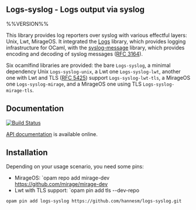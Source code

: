## Logs-syslog - Logs output via syslog
%%VERSION%%

This library provides log reporters over syslog with various effectful layers:
Unix, Lwt, MirageOS.  It integrated the
[Logs](http://erratique.ch/software/logs) library, which provides logging
infrastructure for OCaml, with the
[syslog-message](http://verbosemo.de/syslog-message/) library, which provides
encoding and decoding of syslog messages ([RFC
3164](https://tools.ietf.org/html/rfc3164)).

Six ocamlfind libraries are provided: the bare `Logs-syslog`, a minimal
dependency Unix `Logs-syslog-unix`, a Lwt one `Logs-syslog-lwt`, another one
with Lwt and TLS ([RFC 5425](https://tools.ietf.org/html/rfc5425)) support
`Logs-syslog-lwt-tls`, a MirageOS one `Logs-syslog-mirage`, and a MirageOS one
using TLS `Logs-syslog-mirage-tls`.

## Documentation

[![Build Status](https://travis-ci.org/hannesm/logs-syslog.svg?branch=master)](https://travis-ci.org/hannesm/logs-syslog)

[API documentation](https://hannesm.github.io/logs-syslog/doc/) is available online.

## Installation

Depending on your usage scenario, you need some pins:
- MirageOS: `opam repo add mirage-dev https://github.com/mirage/mirage-dev
- Lwt with TLS support: `opam pin add tls --dev-repo

`opam pin add logs-syslog https://github.com/hannesm/logs-syslog.git`

